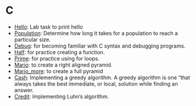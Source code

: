 # C

* [Hello](https://github.com/nafscode/cs50/blob/main/Week1/hello.c): Lab task to print hello
* [Population](https://github.com/nafscode/cs50/blob/main/Week1/population.c): Determine how long it takes for a population to reach a particular size.
* [Debug](https://github.com/nafscode/cs50/blob/main/Week1/debug.c): for becoming familiar with C syntax and debugging programs.
* [Half](https://github.com/nafscode/cs50/blob/main/Week1/half.c): for practice creating a function.
* [Prime](https://github.com/nafscode/cs50/blob/main/Week1/prime.c): for practice using for loops.
* [Mario](https://github.com/nafscode/cs50/blob/main/Week1/mario.c): to create a right aligned pyramid.
* [Mario_more](https://github.com/nafscode/cs50/blob/main/Week1/mario_more.c): to create a full pyramid
* [Cash](https://github.com/nafscode/cs50/blob/main/Week1/cash.c): Implementing a greedy algorithm. A greedy algorithm is one “that always takes the best immediate, or local, solution while finding an answer.
* [Credit](https://github.com/nafscode/cs50/blob/main/Week1/credit.c): Implementing Luhn’s algorithm.
